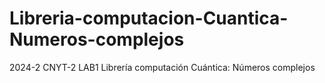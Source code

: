 # Libreria-computacion-Cuantica-Numeros-complejos
2024-2 CNYT-2 LAB1 Librería computación Cuántica: Números complejos 
